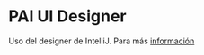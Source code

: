 # PAI UI Designer

Uso del designer de IntelliJ. Para más [información](https://www.jetbrains.com/help/idea/15.0/designing-gui-major-steps.html)
